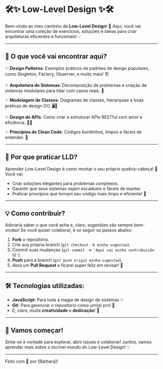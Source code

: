 # 🛠️✨ Low-Level Design ✨🛠️

Bem-vindo ao meu cantinho de **Low-Level Design**! 🌟 Aqui, você vai encontrar uma coleção de exercícios, soluções e ideias para criar arquiteturas eficientes e funcionais! 💡

---

## 🎯 O que você vai encontrar aqui?

✨ **Design Patterns**: Exemplos práticos de padrões de design populares, como Singleton, Factory, Observer, e muito mais! 🏗️

✨ **Arquitetura de Sistemas**: Decomposição de problemas e criação de sistemas modulares para lidar com casos reais. 🧩

✨ **Modelagem de Classes**: Diagramas de classes, hierarquias e boas práticas de design OO. 🖥️💼

✨ **Design de APIs**: Como criar e estruturar APIs RESTful com amor e eficiência. 📡💖

✨ **Princípios de Clean Code**: Códigos bonitinhos, limpos e fáceis de entender. 🌱

---

## 🧠 Por que praticar LLD?

Aprender Low-Level Design é como montar o seu próprio quebra-cabeça! 🧩 Você vai:
- Criar soluções elegantes para problemas complexos.
- Garantir que seus sistemas sejam escaláveis e fáceis de manter.
- Praticar princípios que tornam seu código mais limpo e eficiente! 🚀

---

## 💡 Como contribuir?

Adoraria saber o que você acha e, claro, sugestões são sempre bem-vindas! Se você quiser colaborar, é só seguir os passos abaixo:

1. **Fork** o repositório.
2. Crie sua própria branch (`git checkout -b minha-sugestao`).
3. Commit suas mudanças (`git commit -m 'Aqui vai minha contribuição 🐱'`).
4. **Push** para a branch (`git push origin minha-sugestao`).
5. Abra um **Pull Request** e ficarei super feliz em revisar! 🌼

---

## 🛠️ Tecnologias utilizadas:

- **JavaScript**: Para toda a magia de design de sistemas ✨
- **Git**: Para gerenciar o repositório como um(a) pro! 🔧
- E, claro, muita **creatividade** e **dedicação**! 💖

---

## 🚀 Vamos começar!

Sinta-se à vontade para explorar, abrir issues e colaborar! Juntos, vamos aprender mais sobre o incrível mundo do Low-Level Design! ✨

---

Feito com 💛 por [Bárbara]!
